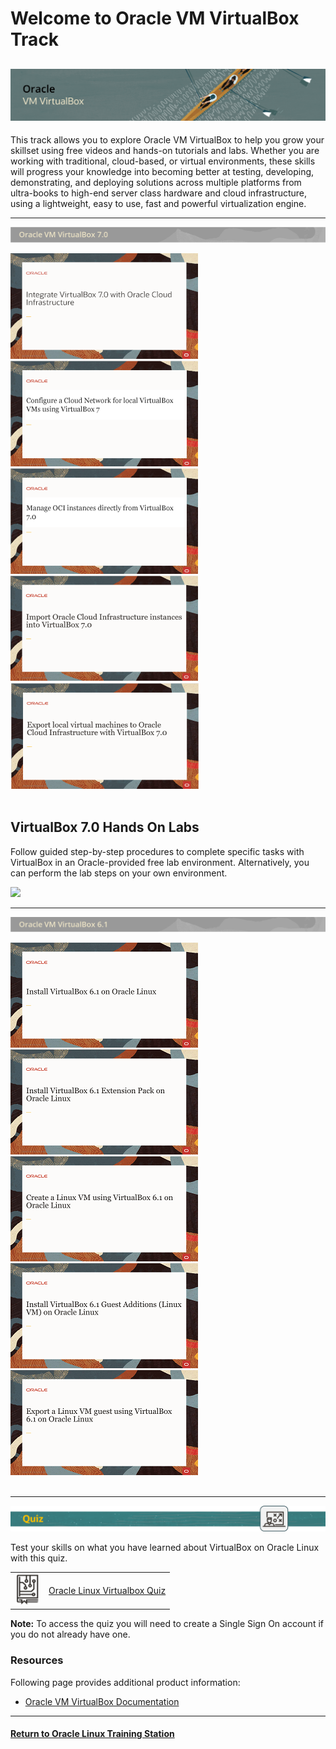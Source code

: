 # Welcome to Oracle VM VirtualBox Track

![](../common/images/vbox-1200x200-banner.png)
---
This track allows you to explore Oracle VM VirtualBox to help you grow your skillset using free videos and hands-on tutorials and labs. Whether you are working with traditional, cloud-based, or virtual environments, these skills will progress your knowledge into becoming better at testing, developing, demonstrating, and deploying solutions across multiple platforms from ultra-books to high-end server class hardware and cloud infrastructure, using a lightweight, easy to use, fast and powerful virtualization engine.

---

![](../common/images/vbox-70-sect1.png)

[![](../common/images/integrate-vbox7-oci.png)](https://youtu.be/3roYMw-D2ks)
[![](../common/images/vbx7-config-cloud-network.png)](https://youtu.be/wi853qbgXh4)
[![](../common/images/vbx7-manage-oci-intances.png)](https://youtu.be/uFEN4Di-WDE)
[![](../common/images/import-oci-to-vbox7.png)](https://youtu.be/xGoE8X5NqkM)
[![](../common/images/export-vms-to-oci-vbx7.png)](https://youtu.be/KZAw45DeIMw)
<br>
<br>

## VirtualBox 7.0 Hands On Labs
Follow guided step-by-step procedures to complete specific tasks with VirtualBox in an Oracle-provided free lab environment. Alternatively, you can perform the lab steps on your own environment.

[![](../../common/images/vboc-oci-lab.png)](https://luna.oracle.com/team/418f9969-5e1c-4bbb-ae5f-b8b6acffc9f1)

---

![](../common/images/vbox-61-sect1.png)

[![](../common/images/instVB_tmp.png)](https://youtu.be/Dl2CxAoSC5o)
[![](../common/images/instVBext_tmp.png)](https://youtu.be/wHOYAGQtOcM)
[![](../common/images/createVM_tmp.png)](https://youtu.be/E5fGTh2XT10)
[![](../common/images/instVBga_tmp.png)](https://youtu.be/NmFN7azdZzY)
[![](../common/images/expVB_tmp.png)](https://youtu.be/jEDfsovNNyg)
<br>
<br>

---

![](../common/images/quiz1.png)
   
   
Test your skills on what you have learned about VirtualBox on Oracle Linux with this quiz.   
 
<table>
    <tr>
    <td><img src="../common/images/quiz_v2.png" width="40" height="50"></td>
    <td><a href="https://apexapps.oracle.com/pls/apex/f?p=ST_QUIZ:200:0::::P200_QUIZ_KEY:31YKIU">Oracle Linux Virtualbox Quiz</a></td>
  </tr>
</table>    
<b>Note:</b> To access the quiz you will need to create a Single Sign On account if you do not already have one.

### Resources

Following page provides additional product information:

- [Oracle VM VirtualBox Documentation](https://docs.oracle.com/en/virtualization/virtualbox/index.html)

---

#### [Return to Oracle Linux Training Station](../README.md)
